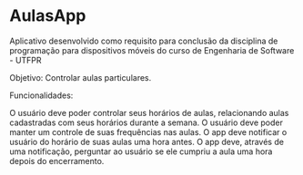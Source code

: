 # AulasApp

Aplicativo desenvolvido como requisito para conclusão da disciplina de programação para dispositivos móveis do curso de Engenharia de Software - UTFPR


Objetivo:  Controlar aulas particulares.

Funcionalidades:

O usuário deve poder controlar seus horários de aulas, relacionando aulas cadastradas com seus horários durante a semana.
O usuário deve poder manter um controle de suas frequências nas aulas.
O app deve notificar o usuário do horário de suas aulas uma hora antes.
O app deve, através de uma notificação, perguntar ao usuário se ele cumpriu a aula uma hora depois do encerramento.
